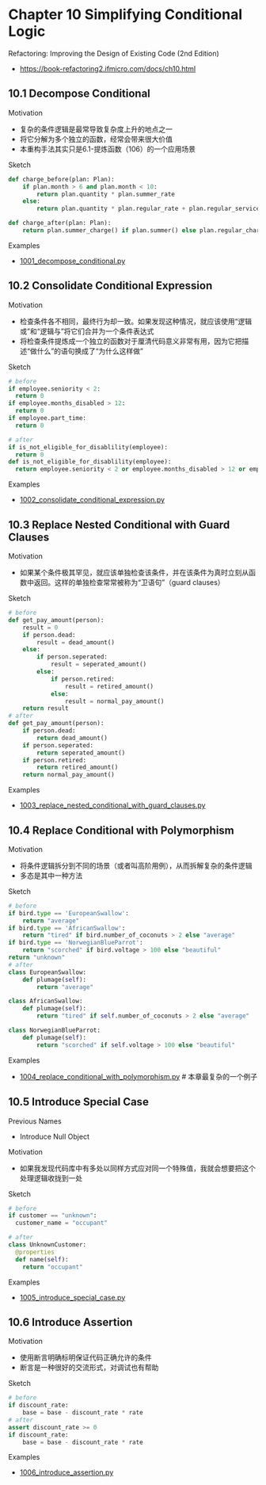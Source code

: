 # Chapter 10 Simplifying Conditional Logic

Refactoring: Improving the Design of Existing Code (2nd Edition)

- <https://book-refactoring2.ifmicro.com/docs/ch10.html>

## 10.1 Decompose Conditional

Motivation

- 复杂的条件逻辑是最常导致复杂度上升的地点之一
- 将它分解为多个独立的函数，经常会带来很大价值
- 本重构手法其实只是6.1-提炼函数（106）的一个应用场景

Sketch

```python
def charge_before(plan: Plan):
    if plan.month > 6 and plan.month < 10:
        return plan.quantity * plan.summer_rate
    else:
        return plan.quantity * plan.regular_rate + plan.regular_service_charge

def charge_after(plan: Plan):
    return plan.summer_charge() if plan.summer() else plan.regular_charge()
```

Examples

- [1001_decompose_conditional.py](./1001_decompose_conditional.py)

## 10.2 Consolidate Conditional Expression

Motivation

- 检查条件各不相同，最终行为却一致。如果发现这种情况，就应该使用“逻辑或”和“逻辑与”将它们合并为一个条件表达式
- 将检查条件提炼成一个独立的函数对于厘清代码意义非常有用，因为它把描述“做什么”的语句换成了“为什么这样做”

Sketch

```python
# before
if employee.seniority < 2:
  return 0
if employee.months_disabled > 12:
  return 0
if employee.part_time:
  return 0

# after
if is_not_eligible_for_disablility(employee):
  return 0
def is_not_eligible_for_disablility(employee):
  return employee.seniority < 2 or employee.months_disabled > 12 or employee.part_time
```

Examples

- [1002_consolidate_conditional_expression.py](./1002_consolidate_conditional_expression.py)

## 10.3 Replace Nested Conditional with Guard Clauses

Motivation

- 如果某个条件极其罕见，就应该单独检查该条件，并在该条件为真时立刻从函数中返回。这样的单独检查常常被称为“卫语句”（guard clauses）

Sketch

```python
# before
def get_pay_amount(person):
    result = 0
    if person.dead:
        result = dead_amount()
    else:
        if person.seperated:
            result = seperated_amount()
        else:
            if person.retired:
                result = retired_amount()
            else:
                result = normal_pay_amount()
    return result
# after
def get_pay_amount(person):
    if person.dead:
        return dead_amount()
    if person.seperated:
        return seperated_amount()
    if person.retired:
        return retired_amount()
    return normal_pay_amount()
```

Examples

- [1003_replace_nested_conditional_with_guard_clauses.py](./1003_replace_nested_conditional_with_guard_clauses.py)

## 10.4 Replace Conditional with Polymorphism

Motivation

- 将条件逻辑拆分到不同的场景（或者叫高阶用例），从而拆解复杂的条件逻辑
- 多态是其中一种方法

Sketch

```python
# before
if bird.type == 'EuropeanSwallow':
    return "average"
if bird.type == 'AfricanSwallow':
    return "tired" if bird.number_of_coconuts > 2 else "average"
if bird.type == 'NorwegianBlueParrot':
    return "scorched" if bird.voltage > 100 else "beautiful"
return "unknown"
# after
class EuropeanSwallow:
    def plumage(self):
        return "average"

class AfricanSwallow:
    def plumage(self):
        return "tired" if self.number_of_coconuts > 2 else "average"

class NorwegianBlueParrot:
    def plumage(self):
        return "scorched" if self.voltage > 100 else "beautiful"
```

Examples

- [1004_replace_conditional_with_polymorphism.py](./1004_replace_conditional_with_polymorphism.py) # 本章最复杂的一个例子

## 10.5 Introduce Special Case

Previous Names

- Introduce Null Object

Motivation

- 如果我发现代码库中有多处以同样方式应对同一个特殊值，我就会想要把这个处理逻辑收拢到一处

Sketch

```python
# before
if customer == "unknown":
  customer_name = "occupant"

# after
class UnknownCustomer:
  @properties
  def name(self):
    return "occupant"
```

Examples

- [1005_introduce_special_case.py](./1005_introduce_special_case.py)

## 10.6 Introduce Assertion

Motivation

- 使用断言明确标明保证代码正确允许的条件
- 断言是一种很好的交流形式，对调试也有帮助

Sketch

```python
# before
if discount_rate:
    base = base - discount_rate * rate
# after
assert discount_rate >= 0
if discount_rate:
    base = base - discount_rate * rate
```

Examples

- [1006_introduce_assertion.py](./1006_introduce_assertion.py)
